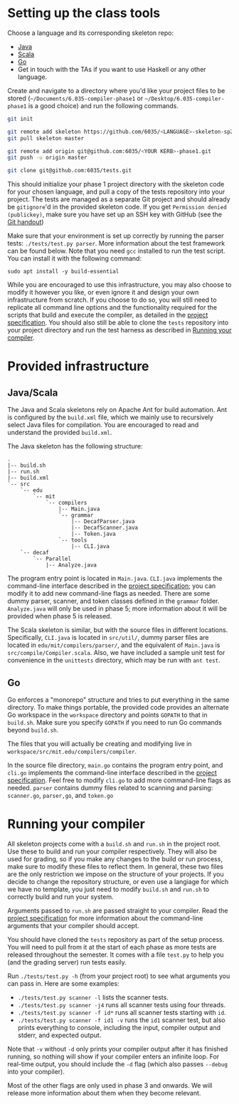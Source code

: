 # Setting up the class tools

Choose a language and its corresponding skeleton repo:

- [Java](https://github.com/6035/java-skeleton)
- [Scala](https://github.com/6035/scala-skeleton)
- [Go](https://github.com/6035/go-skeleton)
- Get in touch with the TAs if you want to use Haskell or any other language.

Create and navigate to a directory where you'd like your project files to be stored (`~/Documents/6.035-compiler-phase1` or `~/Desktop/6.035-compiler-phase1` is a good choice) and run the following commands.

```bash
git init

git remote add skeleton https://github.com/6035/<LANGUAGE>-skeleton-sp22.git
git pull skeleton master

git remote add origin git@github.com:6035/<YOUR KERB>-phase1.git
git push -u origin master

git clone git@github.com:6035/tests.git
```

This should initialize your phase 1 project directory with the skeleton code for your chosen language, and pull a copy of the tests repository into your project. The tests are managed as a separate Git project and should already be `gitignore`'d  in the provided skeleton code. If you get `Permission denied (publickey)`, make sure you have set up an SSH key with GitHub (see the [Git handout](git.md))

Make sure that your environment is set up correctly by running the parser tests: `./tests/test.py parser`. More information about the test framework can be found below. Note that you need `gcc` installed to run the test script. You can install it with the following command:

```
sudo apt install -y build-essential
```

While you are encouraged to use this infrastructure, you may also choose to modify it however you like, or even ignore it and design your own infrastructure from scratch. If you choose to do so, you will still need to replicate all command line options and the functionality required for the scripts that build and execute the compiler, as detailed in the [project specification][project info]. You should also still be able to clone the `tests` repository into your project directory and run the test harness as described in [Running your compiler](#running-your-compiler).

# Provided infrastructure

## Java/Scala

The Java and Scala skeletons rely on Apache Ant for build automation. Ant is configured by the `build.xml` file, which we mainly use to recursively select Java files for compilation. You are encouraged to read and understand the provided `build.xml`.

The Java skeleton has the following structure:

```
.
|-- build.sh
|-- run.sh
|-- build.xml
`-- src
    `-- edu
        `-- mit
            `-- compilers
                |-- Main.java
                `-- grammar
                    |-- DecafParser.java
                    |-- DecafScanner.java
                    |-- Token.java
                `-- tools
                    |-- CLI.java
    `-- decaf
        `-- Parallel
            |-- Analyze.java
```

The program entry point is located in `Main.java`. `CLI.java` implements the command-line interface described in the [project specification][project info]; you can modify it to add new command-line flags as needed. There are some dummy parser, scanner, and token classes defined in the `grammar` folder. `Analyze.java` will only be used in phase 5; more information about it will be provided when phase 5 is released.

The Scala skeleton is similar, but with the source files in different locations. Specifically, `CLI.java` is located in `src/util/`, dummy parser files are located in `edu/mit/compilers/parser/`, and the equivalent of `Main.java` is `src/compile/Compiler.scala`. Also, we have included a sample unit test for convenience in the `unittests` directory, which may be run with `ant test`.

## Go

Go enforces a "monorepo" structure and tries to put everything in the same directory. To make things portable, the provided code provides an alternate Go workspace in the `workspace` directory and points `GOPATH` to that in `build.sh`. Make sure you specify `GOPATH` if you need to run Go commands beyond `build.sh`.

The files that you will actually be creating and modifying live in `workspace/src/mit.edu/compilers/compiler`. 

In the source file directory, `main.go` contains the program entry point, and `cli.go` implements the command-line interface described in the [project specification][project info]. Feel free to modify `cli.go` to add more command-line flags as needed. `parser` contains dummy files related to scanning and parsing: `scanner.go`, `parser,go`, and `token.go`

# Running your compiler

All skeleton projects come with a `build.sh` and `run.sh` in the project root. Use these to build and run your compiler respectively. They will also be used for grading, so if you make any changes to the build or run process, make sure to modify these files to reflect them. In general, these two files are the only restriction we impose on the structure of your projects. If you decide to change the repository structure, or even use a langiage for which we have no template, you just need to modify `build.sh` and `run.sh` to correctly build and run your system. 

Arguments passed to `run.sh` are passed straight to your compiler. Read the [project specification][project info] for more information about the command-line arguments that your compiler should accept.

You should have cloned the `tests` repository as part of the setup process. You will need to pull from it at the start of each phase as more tests are released throughout the semester. It comes with a file `test.py` to help you (and the grading server) run tests easily.

Run `./tests/test.py -h` (from your project root) to see what arguments you can pass in. Here are some examples:

- `./tests/test.py scanner -l` lists the scanner tests.
- `./tests/test.py scanner -j4` runs all scanner tests using four threads.
- `./tests/test.py scanner -f id*` runs all scanner tests starting with `id`.
- `./tests/test.py scanner -f id1 -v` runs the `id1` scanner test, but also prints everything to console, including the input, compiler output and stderr, and expected output.

Note that `-v` without `-d` only prints your compiler output after it has finished running, so nothing will show if your compiler enters an infinite loop. For real-time output, you should include the `-d` flag (which also passes `--debug` into your compiler).

Most of the other flags are only used in phase 3 and onwards. We will release more information about them when they become relevant.

[project info]: ../materials/handouts/01-project-spec.md
